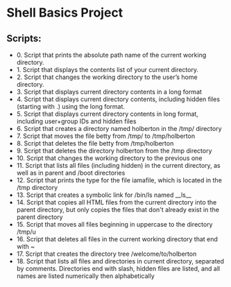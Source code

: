 <h1>Shell Basics Project</h1>
<h2>Scripts:</h2>
<ul>
<li>0. Script that prints the absolute path name of the current working directory.</li>
<li>1. Script that displays the contents list of your current directory.</li>
<li>2. Script that changes the working directory to the user’s home directory.</li>
<li>3. Script that displays current directory contents in a long format</li>
<li>4. Script that displays current directory contents, including hidden files (starting with .) using the long format.</li>
<li>5. Script that displays current directory contents in long format, including user+group IDs and hidden files</li>
<li>6. Script that creates a directory named holberton in the /tmp/ directory</li>
<li>7. Script that moves the file betty from /tmp/ to /tmp/holberton</li>
<li>8. Script that deletes the file betty from /tmp/holberton</li>
<li>9. Script that deletes the directory holberton from the /tmp directory</li>
<li>10. Script that changes the working directory to the previous one</li>
<li>11. Script that lists all files (including hidden) in the current directory, as well as in parent and /boot directories</li>
<li>12. Script that prints the type for the file iamafile, which is located in the /tmp directory</li>
<li>13. Script that creates a symbolic link for /bin/ls named __ls__</li>
<li>14. Script that copies all HTML files from the current directory into the parent directory, but only copies the files that don't already exist in the parent directory</li>
<li>15. Script that moves all files beginning in uppercase to the directory /tmp/u</li>
<li>16. Script that deletes all files in the current working directory that end with ~</li>
<li>17. Script that creates the directory tree /welcome/to/holberton </li>
<li>18. Script that lists all files and directories in current directory, separated by comments. Directories end with slash, hidden files are listed, and all names are listed numerically then alphabetically</li>